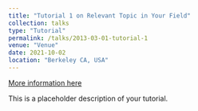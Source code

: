 ```yaml
---
title: "Tutorial 1 on Relevant Topic in Your Field"
collection: talks
type: "Tutorial"
permalink: /talks/2013-03-01-tutorial-1
venue: "Venue"
date: 2021-10-02
location: "Berkeley CA, USA"
---
```


[More information here](http://exampleurl.com)

This is a placeholder description of your tutorial.
